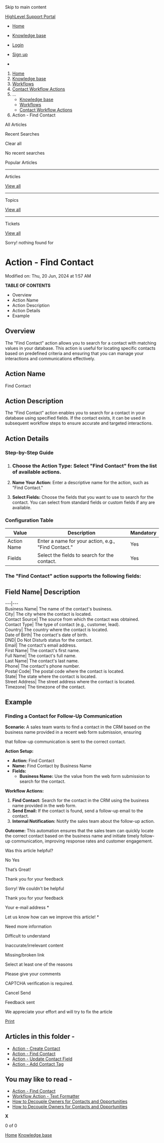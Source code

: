 Skip to main content

[ HighLevel Support Portal ](https://help.gohighlevel.com)

  * [ Home ](/support/home)
  * [ Knowledge base ](/support/solutions)

  * [Login](/support/login)
  * [Sign up](/support/signup)
  * 

  1. [Home](/support/home)
  2. [Knowledge base](/support/solutions)
  3. [Workflows](/support/solutions/48000455132)
  4. [Contact Workflow Actions](/support/solutions/folders/155000000748)
  5. ... 
     * [Knowledge base](/support/solutions)
     * [Workflows](/support/solutions/48000455132)
     * [Contact Workflow Actions](/support/solutions/folders/155000000748)
  6. Action - Find Contact

All  Articles 

Recent Searches

Clear all

No recent searches

Popular Articles

* * *

Articles

[View all](/support/search/solutions)

* * *

Topics

[View all](/support/search/topics)

* * *

Tickets

[View all](/support/search/tickets)

Sorry! nothing found for   

# Action - Find Contact

Modified on: Thu, 20 Jun, 2024 at 1:57 AM

**TABLE OF CONTENTS**

  * Overview
  * Action Name
  * Action Description
  * Action Details
  * Example

##   

## Overview

The "Find Contact" action allows you to search for a contact with matching values in your database. This action is useful for locating specific contacts based on predefined criteria and ensuring that you can manage your interactions and communications effectively.

## Action Name

Find Contact

## Action Description

The "Find Contact" action enables you to search for a contact in your database using specified fields. If the contact exists, it can be used in subsequent workflow steps to ensure accurate and targeted interactions.

## Action Details

### Step-by-Step Guide

  1. ### **Choose the Action Type:** Select "Find Contact" from the list of available actions.

  2. **Name Your Action:** Enter a descriptive name for the action, such as "Find Contact."
  3. **Select Fields:** Choose the fields that you want to use to search for the contact. You can select from standard fields or custom fields if any are available.

### Configuration Table

Value| Description| Mandatory  
---|---|---  
Action Name| Enter a name for your action, e.g., "Find Contact."| Yes  
Fields| Select the fields to search for the contact.| Yes  

### The "Find Contact" action supports the following fields:

## Field Name| Description  
---|---  
Business Name| The name of the contact's business.  
City| The city where the contact is located.  
Contact Source| The source from which the contact was obtained.  
Contact Type| The type of contact (e.g., customer, lead).  
Country| The country where the contact is located.  
Date of Birth| The contact's date of birth.  
DND| Do Not Disturb status for the contact.  
Email| The contact's email address.  
First Name| The contact's first name.  
Full Name| The contact's full name.  
Last Name| The contact's last name.  
Phone| The contact's phone number.  
Postal Code| The postal code where the contact is located.  
State| The state where the contact is located.  
Street Address| The street address where the contact is located.  
Timezone| The timezone of the contact.  

## Example

### Finding a Contact for Follow-Up Communication

**Scenario:** A sales team wants to find a contact in the CRM based on the business name provided in a recent web form submission, ensuring

that follow-up communication is sent to the correct contact.

**Action Setup:**

  * **Action:** Find Contact
  * **Name:** Find Contact by Business Name
  * **Fields:**
    * **Business Name:** Use the value from the web form submission to search for the contact.

**Workflow Actions:**

  1. **Find Contact:** Search for the contact in the CRM using the business name provided in the web form.
  2. **Send Email:** If the contact is found, send a follow-up email to the contact.
  3. **Internal Notification:** Notify the sales team about the follow-up action.

**Outcome:** This automation ensures that the sales team can quickly locate the correct contact based on the business name and initiate timely follow-up communication, improving response rates and customer engagement.

Was this article helpful?

No  Yes 

That’s Great!

Thank you for your feedback

Sorry! We couldn't be helpful

Thank you for your feedback

Your e-mail address *

Let us know how can we improve this article! *

Need more information 

Difficult to understand 

Inaccurate/irrelevant content 

Missing/broken link 

Select at least one of the reasons 

Please give your comments 

CAPTCHA verification is required. 

Cancel  Send 

Feedback sent

We appreciate your effort and will try to fix the article

[Print](javascript:print\(\))

## Articles in this folder -

  * [Action - Create Contact](/support/solutions/articles/155000002685-action-create-contact)
  * [Action - Find Contact](/support/solutions/articles/155000002686-action-find-contact)
  * [Action - Update Contact Field](/support/solutions/articles/155000002688-action-update-contact-field)
  * [Action - Add Contact Tag](/support/solutions/articles/155000003111-action-add-contact-tag)

## You may like to read -

  * [Action - Find Contact](/support/solutions/articles/155000001182-action-find-contact)
  * [Workflow Action - Text Formatter](/support/solutions/articles/155000003361-workflow-action-text-formatter)
  * [How to Decouple Owners for Contacts and Opportunities](/support/solutions/articles/155000002273-how-to-decouple-owners-for-contacts-and-opportunities)
  * [How to Decouple Owners for Contacts and Opportunities](/support/solutions/articles/155000002270-how-to-decouple-owners-for-contacts-and-opportunities)

**X**

0 of 0 []()

[Home](/support/home) [Knowledge base](/support/solutions)
